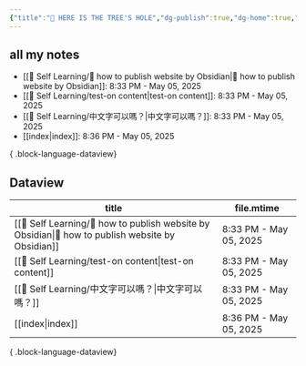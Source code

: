 ```yaml
---
{"title":"🌲 HERE IS THE TREE'S HOLE","dg-publish":true,"dg-home":true,"tags":["DigitalGarden","obsidian","self_learing","website_design","gardenEntry"],"permalink":"/index/","dgPassFrontmatter":true,"noteIcon":"","created":"2025-05-04T16:52:57.499+08:00","updated":"2025-05-05T20:36:50.378+08:00"}
---
```


## all my notes
- [[💪 Self Learning/🔖 how to publish website by Obsidian\|🔖 how to publish website by Obsidian]]: 8:33 PM - May 05, 2025
- [[💪 Self Learning/test-on content\|test-on content]]: 8:33 PM - May 05, 2025
- [[💪 Self Learning/中文字可以嗎？\|中文字可以嗎？]]: 8:33 PM - May 05, 2025
- [[index\|index]]: 8:36 PM - May 05, 2025

{ .block-language-dataview}


## Dataview
| title                                                                                                | file.mtime             |
| ---------------------------------------------------------------------------------------------------- | ---------------------- |
| [[💪 Self Learning/🔖 how to publish website by Obsidian\|🔖 how to publish website by Obsidian]] | 8:33 PM - May 05, 2025 |
| [[💪 Self Learning/test-on content\|test-on content]]                                             | 8:33 PM - May 05, 2025 |
| [[💪 Self Learning/中文字可以嗎？\|中文字可以嗎？]]                                                             | 8:33 PM - May 05, 2025 |
| [[index\|index]]                                                                                  | 8:36 PM - May 05, 2025 |

{ .block-language-dataview}

